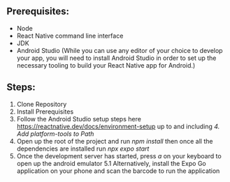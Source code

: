 ## Prerequisites:
- Node
- React Native command line interface
- JDK
- Android Studio (While you can use any editor of your choice to develop your app, you will need to install Android Studio in order to set up the necessary tooling to build your React Native app for Android.)
## Steps:
1. Clone Repository
2. Install Prerequisites
3. Follow the Android Studio setup steps here https://reactnative.dev/docs/environment-setup up to and including _4. Add platform-tools to Path_
4. Open up the root of the project and run _npm install_ then once all the dependencies are installed run _npx expo start_
5. Once the development server has started, press _a_ on your keyboard to open up the android emulator
   5.1 Alternatively, install the Expo Go application on your phone and scan the barcode to run the application
